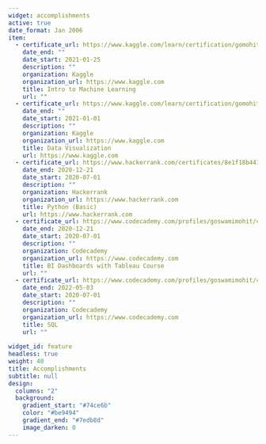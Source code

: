 ```yaml
---
widget: accomplishments
active: true
date_format: Jan 2006
item:
  - certificate_url: https://www.kaggle.com/learn/certification/gomohit/intro-to-machine-learning
    date_end: ""
    date_start: 2021-01-25
    description: ""
    organization: Kaggle
    organization_url: https://www.kaggle.com
    title: Intro to Machine Learning
    url: ""
  - certificate_url: https://www.kaggle.com/learn/certification/gomohit/data-visualization
    date_end: ""
    date_start: 2021-01-01
    description: ""
    organization: Kaggle
    organization_url: https://www.kaggle.com
    title: Data Visualization
    url: https://www.kaggle.com
  - certificate_url: https://www.hackerrank.com/certificates/8e1f18b4415a
    date_end: 2020-12-21
    date_start: 2020-07-01
    description: ""
    organization: Hackerrank
    organization_url: https://www.hackerrank.com
    title: Python (Basic)
    url: https://www.hackerrank.com
  - certificate_url: https://www.codecademy.com/profiles/goswamimohit/certificates/050d7cf465567fdd0c9abb1fbf20e269
    date_end: 2020-12-21
    date_start: 2020-07-01
    description: ""
    organization: Codecademy
    organization_url: https://www.codecademy.com
    title: BI Dashboards with Tableau Course
    url: ""
  - certificate_url: https://www.codecademy.com/profiles/goswamimohit/certificates/042a4e5884e3eb6ea1f2a12be6abb851
    date_end: 2022-05-03
    date_start: 2020-07-01
    description: ""
    organization: Codecademy
    organization_url: https://www.codecademy.com
    title: SQL
    url: ""
    
widget_id: feature
headless: true
weight: 40
title: Accomplishments
subtitle: null
design:
  columns: "2"
  background:
    gradient_start: "#74ce6b"
    color: "#be9494"
    gradient_end: "#7edb8d"
    image_darken: 0
---
```

